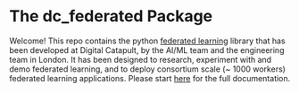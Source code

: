 # The dc_federated Package

Welcome!
This repo contains the python [federated learning](https://en.wikipedia.org/wiki/Federated_learning) library that has been developed at Digital Catapult, by the AI/ML team and the engineering team in London. It has been designed to research, experiment with and demo federated learning, and to deploy consortium  scale (~ 1000 workers) federated learning applications. Please start [here](docs/index.md) for the full documentation.


 

